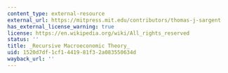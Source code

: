 ```yaml
---
content_type: external-resource
external_url: https://mitpress.mit.edu/contributors/thomas-j-sargent
has_external_license_warning: true
license: https://en.wikipedia.org/wiki/All_rights_reserved
status: ''
title: _Recursive Macroeconomic Theory_
uid: 1520d7df-1cf1-4419-81f3-2a083550634d
wayback_url: ''
---
```

